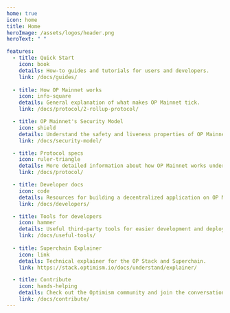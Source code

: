 ```yaml
---
home: true
icon: home
title: Home
heroImage: /assets/logos/header.png
heroText: " "

features:
  - title: Quick Start
    icon: book
    details: How-to guides and tutorials for users and developers.
    link: /docs/guides/
    
  - title: How OP Mainnet works
    icon: info-square
    details: General explanation of what makes OP Mainnet tick.
    link: /docs/protocol/2-rollup-protocol/

  - title: OP Mainnet's Security Model
    icon: shield
    details: Understand the safety and liveness properties of OP Mainnet.
    link: /docs/security-model/

  - title: Protocol specs
    icon: ruler-triangle
    details: More detailed information about how OP Mainnet works under the hood.
    link: /docs/protocol/

  - title: Developer docs
    icon: code
    details: Resources for building a decentralized application on OP Mainnet.
    link: /docs/developers/

  - title: Tools for developers
    icon: hammer
    details: Useful third-party tools for easier development and deployment.
    link: /docs/useful-tools/
  
  - title: Superchain Explainer
    icon: link
    details: Technical explainer for the OP Stack and Superchain.
    link: https://stack.optimism.io/docs/understand/explainer/

  - title: Contribute
    icon: hands-helping
    details: Check out the Optimism community and join the conversation.
    link: /docs/contribute/
---
```

